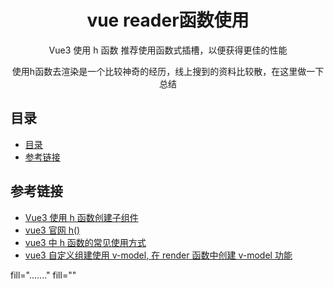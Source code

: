 <div align="center">
  <h1>vue reader函数使用</h1>
  <p>Vue3 使用 h 函数 推荐使用函数式插槽，以便获得更佳的性能</p>
  <p>使用h函数去渲染是一个比较神奇的经历，线上搜到的资料比较散，在这里做一下总结</p>
</div>

## 目录

- [目录](#目录)
- [参考链接](#参考链接)

## 参考链接

- [Vue3 使用 h 函数创建子组件](https://blog.csdn.net/m0_46627730/article/details/123990678)
- [vue3 官网 h()](https://vue3js.cn/global/h.html)
- [vue3 中 h 函数的常见使用方式](https://juejin.cn/post/7132656370901336101)
- [vue3 自定义组建使用 v-model, 在 render 函数中创建 v-model 功能](https://www.jianshu.com/p/abf12ba6cf2d)

fill="......."
fill=""
